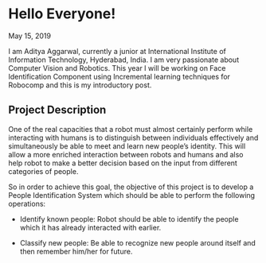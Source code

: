 # Hello Everyone!

May 15, 2019

I am Aditya Aggarwal, currently a junior at International Institute of Information Technology, Hyderabad, India. I am very passionate about Computer Vision and Robotics. This year I will be working on Face Identification Component using Incremental learning techniques for Robocomp and this is my introductory post.


## Project Description
One of the real capacities that a robot must almost certainly perform while interacting with humans is to distinguish between individuals effectively and simultaneously be able to meet and learn new people’s identity. This will allow a more enriched interaction between robots and humans and also help robot to make a better decision based on the input from different categories of people.

So in order to achieve this goal, the objective of this project is to develop a People Identification System which should be able to perform the following operations:

- Identify known people: Robot should be able to identify the people which it has already interacted with earlier.

- Classify new people: Be able to recognize new people around itself and then remember him/her for future.

